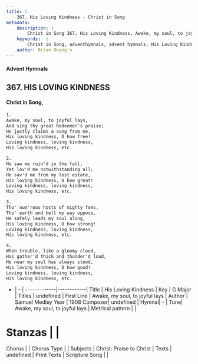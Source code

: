 ```yaml
---
title: |
    367. His Loving Kindness - Christ in Song
metadata:
    description: |
        Christ in Song 367. His Loving Kindness. Awake, my soul, to joyful lays, And sing thy great Redeemer's praise; He justly claims a song from me, His loving kindness, O how free! Loving kindness, loving kindness, His loving kindness, etc.
    keywords:  |
        Christ in Song, adventhymnals, advent hymnals, His Loving Kindness, Awake, my soul, to joyful lays. 
    author: Brian Onang'o
---
```


#### Advent Hymnals
## 367. HIS LOVING KINDNESS
####  Christ in Song,

```txt
1.
Awake, my soul, to joyful lays,
And sing thy great Redeemer's praise;
He justly claims a song from me,
His loving kindness, O how free!
Loving kindness, loving kindness,
His loving kindness, etc.

2.
He saw me ruin'd in the fall,
Yet lov'd me notwithstanding all;
He sav'd me from my lost estate,
His loving kindness, O how great!
Loving kindness, loving kindness,
His loving kindness, etc.

3.
Tho' num'rous hosts of mighty foes,
Tho' earth and hell my way oppose,
He safely leads my soul along,
His loving kindness, O how strong!
Loving kindness, loving kindness,
His loving kindness, etc.

4.
When trouble, like a gloomy cloud,
Has gather'd thick and thunder'd loud,
He near my soul has always stood,
His loving kindness, O how good!
Loving kindness, loving kindness,
His loving kindness, etc.


```

- |   -  |
-------------|------------|
Title | His Loving Kindness |
Key | G Major |
Titles | undefined |
First Line | Awake, my soul, to joyful lays |
Author | Samuel Medley
Year | 1908
Composer| undefined |
Hymnal|  - |
Tune| Awake, my soul, to joyful lays |
Metrical pattern | |
# Stanzas |  |
Chorus |  |
Chorus Type |  |
Subjects | Christ: Praise to Christ |
Texts | undefined |
Print Texts | 
Scripture Song |  |
    
